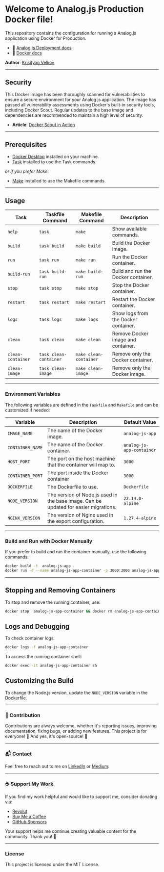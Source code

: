 # Welcome to Analog.js Production Docker file!

This repository contains the configuration for running a Analog.js application using Docker for Production.

- 📖 [Analog.js Deployment docs](https://analogjs.org/docs/features/deployment/overview)
- 📖 [Docker docs](https://docs.docker.com/)

**Author**: [Krisityan Velkov](https://www.linkedin.com/in/kristiyan-velkov-763130b3/)

---

## Security

This Docker image has been thoroughly scanned for vulnerabilities to ensure a secure environment for your Analog.js application. The image has passed all vulnerability assessments using Docker's built-in security tools, including Docker Scout. Regular updates to the base image and dependencies are recommended to maintain a high level of security.

- **Article**: [Docker Scout in Action](https://levelup.gitconnected.com/docker-scout-in-action-63e7c812532a?sk=120903755538c5065585d458d5e1eaa8)

---

## Prerequisites

- [Docker Desktop](https://www.docker.com/products/docker-desktop/) installed on your machine.
- [Task](https://taskfile.dev/installation/) installed to use the Task commands.

_or if you prefer Make_:

- [Make](<https://en.wikipedia.org/wiki/Make_(software)>) installed to use the Makefile commands.

---

## Usage

| Task              | Taskfile Command       | Makefile Command       | Description                          |
| ----------------- | ---------------------- | ---------------------- | ------------------------------------ |
| `help`            | `task`                 | `make`                 | Show available commands.             |
| `build`           | `task build`           | `make build`           | Build the Docker image.              |
| `run`             | `task run`             | `make run`             | Run the Docker container.            |
| `build-run`       | `task build-run`       | `make build-run`       | Build and run the Docker container.  |
| `stop`            | `task stop`            | `make stop`            | Stop the Docker container.           |
| `restart`         | `task restart`         | `make restart`         | Restart the Docker container.        |
| `logs`            | `task logs`            | `make logs`            | Show logs from the Docker container. |
| `clean`           | `task clean`           | `make clean`           | Remove Docker image and container.   |
| `clean-container` | `task clean-container` | `make clean-container` | Remove only the Docker container.    |
| `clean-image`     | `task clean-image`     | `make clean-image`     | Remove only the Docker image.        |

---

### Environment Variables

The following variables are defined in the `Taskfile` and `Makefile` and can be customized if needed:

| Variable         | Description                                                                          | Default Value             |
| ---------------- | ------------------------------------------------------------------------------------ | ------------------------- |
| `IMAGE_NAME`     | The name of the Docker image.                                                        | `analog-js-app`           |
| `CONTAINER_NAME` | The name of the Docker container.                                                    | `analog-js-app-container` |
| `HOST_PORT`      | The port on the host machine that the container will map to.                         | `3000`                    |
| `CONTAINER_PORT` | The port inside the Docker container                                                 | `3000`                    |
| `DOCKERFILE`     | The Dockerfile to use.                                                               | `Dockerfile`              |
| `NODE_VERSION`   | The version of Node.js used in the base image. Can be updated for easier migrations. | `22.14.0-alpine`          |
| `NGINX_VERSION`  | The version of Nginx used in the export configuration.                               | `1.27.4-alpine`           |

---

### Build and Run with Docker Manually

If you prefer to build and run the container manually, use the following commands:

```sh
docker build -t  analog-js-app .
docker run -d --name analog-js-app-container -p 3000:3000 analog-js-app
```

---

## Stopping and Removing Containers

To stop and remove the running container, use:

```sh
docker stop  analog-js-app-container && docker rm analog-js-app-container
```

## Logs and Debugging

To check container logs:

```sh
docker logs -f analog-js-app-container
```

To access the running container shell:

```sh
docker exec -it analog-js-app-container sh
```

## Customizing the Build

To change the Node.js version, update the `NODE_VERSION` variable in the Dockerfile.

---

### 📌 Contribution

Contributions are always welcome, whether it's reporting issues, improving documentation, fixing bugs, or adding new features. This project is for everyone! 💙
And yes, it's open-source! 🎉

---

### 📬 Contact

Feel free to reach out to me on [LinkedIn](https://www.linkedin.com/in/kristiyan-velkov-763130b3/) or [Medium](https://medium.com/@kristiyanvelkov).

---

### ☕ Support My Work

If you find my work helpful and would like to support me, consider donating via:

- [Revolut](https://revolut.me/kristiyanvelkov)
- [Buy Me a Coffee](https://www.buymeacoffee.com/kristiyanvelkov)
- [GitHub Sponsors](https://github.com/sponsors/kristiyan-velkov)

Your support helps me continue creating valuable content for the community. Thank you! 🚀

---

### License

This project is licensed under the MIT License.
